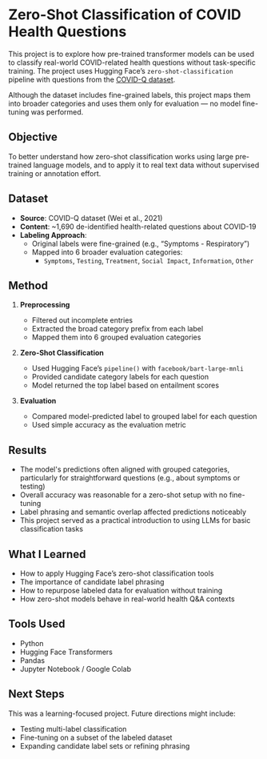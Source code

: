 # Zero-Shot Classification of COVID Health Questions

This project is to explore how pre-trained transformer models can be used to classify real-world COVID-related health questions without task-specific training. The project uses Hugging Face’s `zero-shot-classification` pipeline with questions from the [COVID-Q dataset](https://github.com/JerryWei03/COVID-Q).

Although the dataset includes fine-grained labels, this project maps them into broader categories and uses them only for evaluation — no model fine-tuning was performed.

## Objective

To better understand how zero-shot classification works using large pre-trained language models, and to apply it to real text data without supervised training or annotation effort.

## Dataset

- **Source**: COVID-Q dataset (Wei et al., 2021)
- **Content**: ~1,690 de-identified health-related questions about COVID-19
- **Labeling Approach**:
  - Original labels were fine-grained (e.g., “Symptoms - Respiratory”)
  - Mapped into 6 broader evaluation categories:
    - `Symptoms`, `Testing`, `Treatment`, `Social Impact`, `Information`, `Other`

## Method

1. **Preprocessing**
   - Filtered out incomplete entries
   - Extracted the broad category prefix from each label
   - Mapped them into 6 grouped evaluation categories

2. **Zero-Shot Classification**
   - Used Hugging Face’s `pipeline()` with `facebook/bart-large-mnli`
   - Provided candidate category labels for each question
   - Model returned the top label based on entailment scores

3. **Evaluation**
   - Compared model-predicted label to grouped label for each question
   - Used simple accuracy as the evaluation metric

## Results

- The model's predictions often aligned with grouped categories, particularly for straightforward questions (e.g., about symptoms or testing)
- Overall accuracy was reasonable for a zero-shot setup with no fine-tuning
- Label phrasing and semantic overlap affected predictions noticeably
- This project served as a practical introduction to using LLMs for basic classification tasks

## What I Learned

- How to apply Hugging Face’s zero-shot classification tools
- The importance of candidate label phrasing
- How to repurpose labeled data for evaluation without training
- How zero-shot models behave in real-world health Q&A contexts

## Tools Used

- Python
- Hugging Face Transformers
- Pandas
- Jupyter Notebook / Google Colab

## Next Steps

This was a learning-focused project. Future directions might include:
- Testing multi-label classification
- Fine-tuning on a subset of the labeled dataset
- Expanding candidate label sets or refining phrasing
